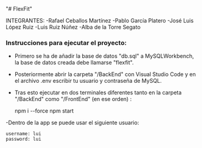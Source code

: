 "# FlexFit"


INTEGRANTES:
-Rafael Ceballos Martínez
-Pablo García Platero
-José Luis López Ruiz
-Luis Ruiz Núñez
-Alba de la Torre Segato


### Instrucciones para ejecutar el proyecto:
- Primero se ha de añadir la base de datos "db.sql" a MySQLWorkbench, la base de datos creada debe llamarse "flexfit".

- Posteriormente abrir la carpeta "/BackEnd" con Visual Studio Code y en el archivo .env escribir tu usuario y contraseña de MySQL.

- Tras esto ejecutar en dos terminales diferentes tanto en la carpeta "/BackEnd" como 
"/FrontEnd" (en ese orden) :

	npm i --force
	npm start

-Dentro de la app se puede usar el siguiente usuario:

	username: lui
	password: lui
